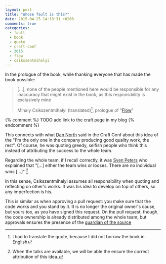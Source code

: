 ```yaml
---
layout: post
title: "Whose fault is this?"
date: 2015-04-25 14:10:31 +0200
comments: true
categories: 
  - fault
  - book
  - quote
  - craft-conf
  - 2015
  - flow
  - csikszentmihalyi
---
```


In the prologue of the book, while thanking everyone that has made the book possible:

> [...], none of the people mentioned here would be responsible for any inaccuracy that might exist in the book, as this responsibility is exclusively mine
>
> Mihaly Csikszentmihalyi (translated)[^1], prologue of "[Flow][flow-book]"


{% comment %}
TODO add link to the craft page in my blog
{% endcomment %}

This connects with what [Dan North][tastapod] said in the Craft Conf about this idea of the "I'm the only one in the company producing good quality work, the rest". Of course, he was quoting greedy, selfish people who think this instead of attributing the success to the whole team.

Regarding the whole team, if I recall correctly, it was [Sven Peters][svenpet] who explained that "[...] either the team wins or looses. There are no individual wins [...]" [^2]

In this sense, Csikszentmihalyi assumes all responsibility when quoting and reflecting on other's works. It was his idea to develop on top of others, so any imperfection is his.

This is similar as when approving a pull request: you make sure that the code works and you stand by it. It is no longer the original owner's cause, but yours too, as you have signed this request. On the pull request, though, the code ownership is already distributed among the whole team, but approvals ensures the presence of the [guardian of the source](/{{site.category_dir}}/guardian-of-the-source)


[^1]: I had to translate the quote, because I did not borrow the book in English
[^2]: When the talks are available, we will be able the ensure the correct attribution of this idea.

[tastapod]: http://twitter.com/@tastapod
[svenpet]: http://twitter.com/@svenpet
[flow-book]: http://www.amazon.com/Flow-The-Psychology-Optimal-Experience/dp/0061339202